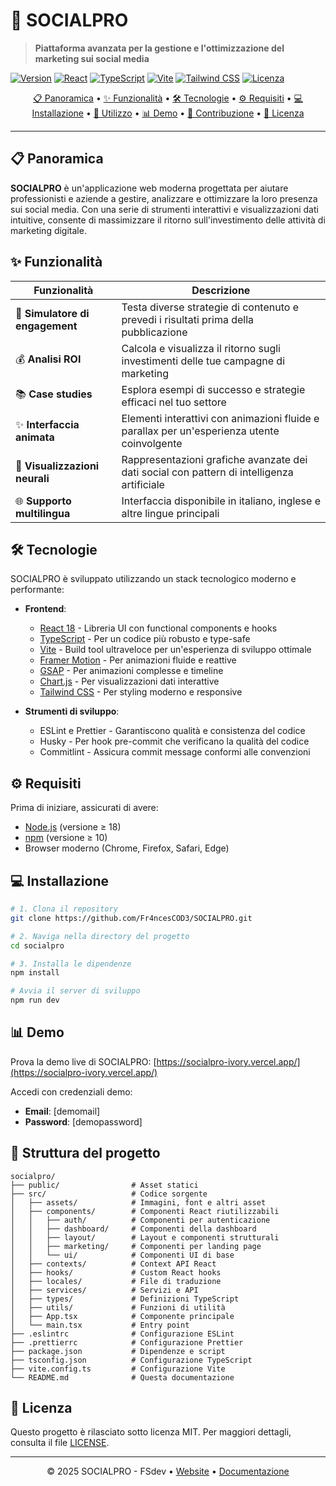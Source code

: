 # 🚀 SOCIALPRO

> **Piattaforma avanzata per la gestione e l'ottimizzazione del marketing sui social media**

[![Version](https://img.shields.io/badge/versione-1.0.0-blue?style=for-the-badge)](https://github.com/username/socialpro/releases)
[![React](https://img.shields.io/badge/React-18.2.0-61DAFB?style=for-the-badge&logo=react)](https://reactjs.org/)
[![TypeScript](https://img.shields.io/badge/TypeScript-5.8.3-3178C6?style=for-the-badge&logo=typescript)](https://www.typescriptlang.org/)
[![Vite](https://img.shields.io/badge/Vite-6.2.6-646CFF?style=for-the-badge&logo=vite)](https://vitejs.dev/)
[![Tailwind CSS](https://img.shields.io/badge/Tailwind-3.3.2-38B2AC?style=for-the-badge&logo=tailwind-css)](https://tailwindcss.com/)
[![Licenza](https://img.shields.io/badge/licenza-MIT-green?style=for-the-badge)](LICENSE)

<div align="center">

[📋 Panoramica](#-panoramica) • 
[✨ Funzionalità](#-funzionalità) • 
[🛠️ Tecnologie](#️-tecnologie) • 
[⚙️ Requisiti](#️-requisiti) •
[💻 Installazione](#-installazione) • 
[🚀 Utilizzo](#-utilizzo) • 
[📊 Demo](#-demo) •
[👥 Contribuzione](#-contribuzione) •
[📄 Licenza](#-licenza)

</div>

---

## 📋 Panoramica

**SOCIALPRO** è un'applicazione web moderna progettata per aiutare professionisti e aziende a gestire, analizzare e ottimizzare la loro presenza sui social media. Con una serie di strumenti interattivi e visualizzazioni dati intuitive, consente di massimizzare il ritorno sull'investimento delle attività di marketing digitale.



## ✨ Funzionalità

| Funzionalità | Descrizione |
|--------------|-------------|
| 🔄 **Simulatore di engagement** | Testa diverse strategie di contenuto e prevedi i risultati prima della pubblicazione |
| 💰 **Analisi ROI** | Calcola e visualizza il ritorno sugli investimenti delle tue campagne di marketing |
| 📚 **Case studies** | Esplora esempi di successo e strategie efficaci nel tuo settore |
| ✨ **Interfaccia animata** | Elementi interattivi con animazioni fluide e parallax per un'esperienza utente coinvolgente |
| 🧠 **Visualizzazioni neurali** | Rappresentazioni grafiche avanzate dei dati social con pattern di intelligenza artificiale |
| 🌐 **Supporto multilingua** | Interfaccia disponibile in italiano, inglese e altre lingue principali |

## 🛠️ Tecnologie

SOCIALPRO è sviluppato utilizzando un stack tecnologico moderno e performante:

- **Frontend**:
  - [React 18](https://reactjs.org/) - Libreria UI con functional components e hooks
  - [TypeScript](https://www.typescriptlang.org/) - Per un codice più robusto e type-safe
  - [Vite](https://vitejs.dev/) - Build tool ultraveloce per un'esperienza di sviluppo ottimale
  - [Framer Motion](https://www.framer.com/motion/) - Per animazioni fluide e reattive
  - [GSAP](https://greensock.com/gsap/) - Per animazioni complesse e timeline
  - [Chart.js](https://www.chartjs.org/) - Per visualizzazioni dati interattive
  - [Tailwind CSS](https://tailwindcss.com/) - Per styling moderno e responsive

- **Strumenti di sviluppo**:
  - ESLint e Prettier - Garantiscono qualità e consistenza del codice
  - Husky - Per hook pre-commit che verificano la qualità del codice
  - Commitlint - Assicura commit message conformi alle convenzioni

## ⚙️ Requisiti

Prima di iniziare, assicurati di avere:

- [Node.js](https://nodejs.org/) (versione ≥ 18)
- [npm](https://www.npmjs.com/) (versione ≥ 10)
- Browser moderno (Chrome, Firefox, Safari, Edge)

## 💻 Installazione

```bash
# 1. Clona il repository
git clone https://github.com/Fr4ncesCOD3/SOCIALPRO.git

# 2. Naviga nella directory del progetto
cd socialpro

# 3. Installa le dipendenze
npm install

# Avvia il server di sviluppo
npm run dev

```

## 📊 Demo

Prova la demo live di SOCIALPRO: [https://socialpro-ivory.vercel.app/](https://socialpro-ivory.vercel.app/)

Accedi con  credenziali demo:
- **Email**: [demomail]
- **Password**: [demopassword]

## 📁 Struttura del progetto

```
socialpro/
├── public/                # Asset statici
├── src/                   # Codice sorgente
│   ├── assets/            # Immagini, font e altri asset
│   ├── components/        # Componenti React riutilizzabili
│   │   ├── auth/          # Componenti per autenticazione
│   │   ├── dashboard/     # Componenti della dashboard
│   │   ├── layout/        # Layout e componenti strutturali
│   │   ├── marketing/     # Componenti per landing page
│   │   └── ui/            # Componenti UI di base
│   ├── contexts/          # Context API React
│   ├── hooks/             # Custom React hooks
│   ├── locales/           # File di traduzione
│   ├── services/          # Servizi e API
│   ├── types/             # Definizioni TypeScript
│   ├── utils/             # Funzioni di utilità
│   ├── App.tsx            # Componente principale
│   └── main.tsx           # Entry point
├── .eslintrc              # Configurazione ESLint
├── .prettierrc            # Configurazione Prettier
├── package.json           # Dipendenze e script
├── tsconfig.json          # Configurazione TypeScript
├── vite.config.ts         # Configurazione Vite
└── README.md              # Questa documentazione
```



## 📄 Licenza

Questo progetto è rilasciato sotto licenza MIT. Per maggiori dettagli, consulta il file [LICENSE](LICENSE).

---

<div align="center">
  
© 2025 SOCIALPRO - FSdev • [Website](https://socialpro-ivory.vercel.app/) • [Documentazione](https://github.com/Fr4ncesCOD3/SOCIALPRO)

</div>
